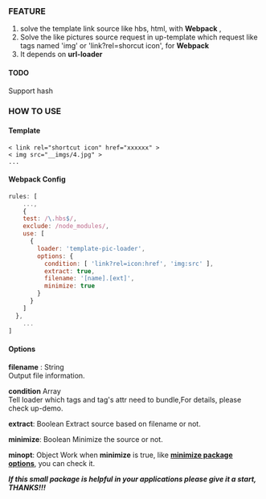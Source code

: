 ### FEATURE
1. solve the template link source like hbs, html, with **Webpack** ,
2. Solve the like pictures source request in up-template which request like tags named 'img' or 'link?rel=shorcut icon', for **Webpack**
3. It depends on **url-loader**

#### TODO
Support hash

### HOW TO USE 
#### **Template**
```
< link rel="shortcut icon" href="xxxxxx" >
< img src="__imgs/4.jpg" >
...
```
#### **Webpack Config**

```javascript
rules: [
    ...,
    {
    test: /\.hbs$/,
    exclude: /node_modules/,
    use: [
      {
        loader: 'template-pic-loader',
        options: {
          condition: [ 'link?rel=icon:href', 'img:src' ],
          extract: true,
          filename: '[name].[ext]',
          minimize: true
        }
      }
    ]
  },
    ...
]
```
#### Options
  **filename** : String  
  Output file information.

  **condition** Array  
  Tell loader which tags and tag's attr need to bundle,For details, please check up-demo.

  **extract**: Boolean
  Extract source based on filename or not.

  **minimize**: Boolean
  Minimize the source or not.

  **minopt**: Object
  Work when **minimize** is true, like [**minimize package options**](https://www.npmjs.com/package/minimize), you can check it.

***If this small package is helpful in your applications please give it a start, THANKS!!!***
